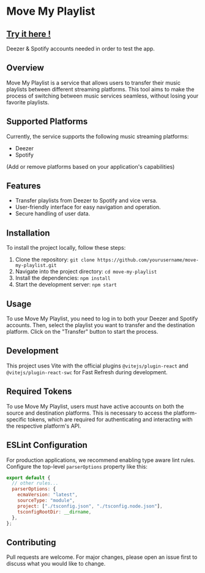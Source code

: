 # Move My Playlist

## [Try it here !](https://move-my-playlist.netlify.app/)

Deezer & Spotify accounts needed in order to test the app.

## Overview

Move My Playlist is a service that allows users to transfer their music playlists between different streaming platforms. This tool aims to make the process of switching between music services seamless, without losing your favorite playlists.

## Supported Platforms

Currently, the service supports the following music streaming platforms:

- Deezer
- Spotify

(Add or remove platforms based on your application's capabilities)

## Features

- Transfer playlists from Deezer to Spotify and vice versa.
- User-friendly interface for easy navigation and operation.
- Secure handling of user data.

## Installation

To install the project locally, follow these steps:

1. Clone the repository: `git clone https://github.com/yourusername/move-my-playlist.git`
2. Navigate into the project directory: `cd move-my-playlist`
3. Install the dependencies: `npm install`
4. Start the development server: `npm start`

## Usage

To use Move My Playlist, you need to log in to both your Deezer and Spotify accounts. Then, select the playlist you want to transfer and the destination platform. Click on the "Transfer" button to start the process.

## Development

This project uses Vite with the official plugins `@vitejs/plugin-react` and `@vitejs/plugin-react-swc` for Fast Refresh during development.

## Required Tokens

To use Move My Playlist, users must have active accounts on both the source and destination platforms. This is necessary to access the platform-specific tokens, which are required for authenticating and interacting with the respective platform's API.

## ESLint Configuration

For production applications, we recommend enabling type aware lint rules. Configure the top-level `parserOptions` property like this:

```js
export default {
  // other rules...
  parserOptions: {
    ecmaVersion: "latest",
    sourceType: "module",
    project: ["./tsconfig.json", "./tsconfig.node.json"],
    tsconfigRootDir: __dirname,
  },
};
```

## Contributing

Pull requests are welcome. For major changes, please open an issue first to discuss what you would like to change.
